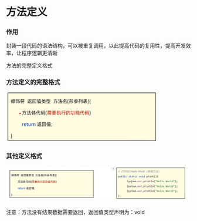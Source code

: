 # 方法定义

### 作用

封装一段代码的语法结构，可以被重复调用，以此提高代码的复用性，提高开发效率，让程序逻辑更清晰

方法的完整定义格式

### 方法定义的完整格式

![](<../.gitbook/assets/屏幕截图 2022-10-19 175148 (1) (1).png>)

### 其他定义格式

![](<../.gitbook/assets/image (1) (1) (1).png>)

注意：方法没有结果数据需要返回，返回值类型声明为：void

